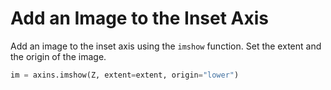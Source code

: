 # Add an Image to the Inset Axis

Add an image to the inset axis using the `imshow` function. Set the extent and the origin of the image.

```python
im = axins.imshow(Z, extent=extent, origin="lower")
```
